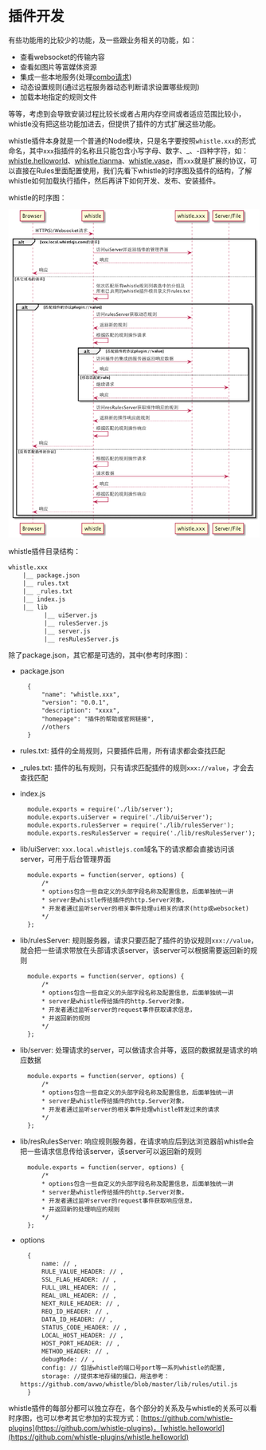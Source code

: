 # 插件开发

有些功能用的比较少的功能，及一些跟业务相关的功能，如：

- 查看websocket的传输内容 
- 查看如图片等富媒体资源
- 集成一些本地服务(处理[combo请求](https://github.com/whistle-plugins/whistle.tianma))
- 动态设置规则(通过远程服务器动态判断请求设置哪些规则)
- 加载本地指定的规则文件

等等，考虑到会导致安装过程比较长或者占用内存空间或者适应范围比较小，whistle没有把这些功能加进去，但提供了插件的方式扩展这些功能。

whistle插件本身就是一个普通的Node模块，只是名字要按照`whistle.xxx`的形式命名，其中`xxx`指插件的名称且只能包含小写字母、数字、_、-四种字符，如：[whistle.helloworld](https://github.com/whistle-plugins/whistle.helloworld)、[whistle.tianma](https://github.com/whistle-plugins/whistle.tinama)、[whistle.vase](https://github.com/whistle-plugins/whistle.vase)，而`xxx`就是扩展的协议，可以直接在Rules里面配置使用，我们先看下whistle的时序图及插件的结构，了解whistle如何加载执行插件，然后再讲下如何开发、发布、安装插件。

whistle的时序图：

![whistle的时序图](img/seq.png)

whistle插件目录结构：

	whistle.xxx
		|__ package.json
		|__ rules.txt
		|__ _rules.txt
		|__ index.js
		|__ lib
			  |__ uiServer.js
			  |__ rulesServer.js
			  |__ server.js
			  |__ resRulesServer.js
			  
除了package.json，其它都是可选的，其中(参考时序图)：

- package.json

		{
		    "name": "whistle.xxx",
		    "version": "0.0.1",
		    "description": "xxxx",
		    "homepage": "插件的帮助或官网链接",
		    //others
		}

- rules.txt: 插件的全局规则，只要插件启用，所有请求都会查找匹配
- _rules.txt: 插件的私有规则，只有请求匹配插件的规则`xxx://value`，才会去查找匹配
- index.js

		module.exports = require('./lib/server');
		module.exports.uiServer = require('./lib/uiServer');
		module.exports.rulesServer = require('./lib/rulesServer');
		module.exports.resRulesServer = require('./lib/resRulesServer');

- lib/uiServer: `xxx.local.whistlejs.com`域名下的请求都会直接访问该server，可用于后台管理界面

		module.exports = function(server, options) {
			/*
			* options包含一些自定义的头部字段名称及配置信息，后面单独统一讲
			* server是whistle传给插件的http.Server对象，
			* 开发者通过监听server的相关事件处理ui相关的请求(http或websocket)
			*/
		};

- lib/rulesServer: 规则服务器，请求只要匹配了插件的协议规则`xxx://value`，就会把一些请求带放在头部请求该server，该server可以根据需要返回新的规则

		module.exports = function(server, options) {
			/*
			* options包含一些自定义的头部字段名称及配置信息，后面单独统一讲
			* server是whistle传给插件的http.Server对象，
			* 开发者通过监听server的request事件获取请求信息，
			* 并返回新的规则
			*/
		};
	
- lib/server: 处理请求的server，可以做请求合并等，返回的数据就是请求的响应数据

		module.exports = function(server, options) {
			/*
			* options包含一些自定义的头部字段名称及配置信息，后面单独统一讲
			* server是whistle传给插件的http.Server对象，
			* 开发者通过监听server的相关事件处理whistle转发过来的请求
			*/
		};

- lib/resRulesServer: 响应规则服务器，在请求响应后到达浏览器前whistle会把一些请求信息传给该server，该server可以返回新的规则

		module.exports = function(server, options) {
			/*
			* options包含一些自定义的头部字段名称及配置信息，后面单独统一讲
			* server是whistle传给插件的http.Server对象，
			* 开发者通过监听server的request事件获取响应信息，
			* 并返回新的处理响应的规则
			*/
		};


- options

		{
			name: // ,
			RULE_VALUE_HEADER: // ,
			SSL_FLAG_HEADER: // ,
			FULL_URL_HEADER: // ,
			REAL_URL_HEADER: // ,
			NEXT_RULE_HEADER: // ,
			REQ_ID_HEADER: // ,
			DATA_ID_HEADER: // ,
			STATUS_CODE_HEADER: // ,
			LOCAL_HOST_HEADER: // ,
			HOST_PORT_HEADER: // ,
			METHOD_HEADER: // ,
			debugMode: // ,
			config: // 包括whistle的端口号port等一系列whistle的配置,
			storage: //提供本地存储的接口，用法参考：https://github.com/avwo/whistle/blob/master/lib/rules/util.js
		}
		
whistle插件的每部分都可以独立存在，各个部分的关系及与whistle的关系可以看时序图，也可以参考其它参加的实现方式：[https://github.com/whistle-plugins](https://github.com/whistle-plugins)，[whistle.helloworld](https://github.com/whistle-plugins/whistle.helloworld)







